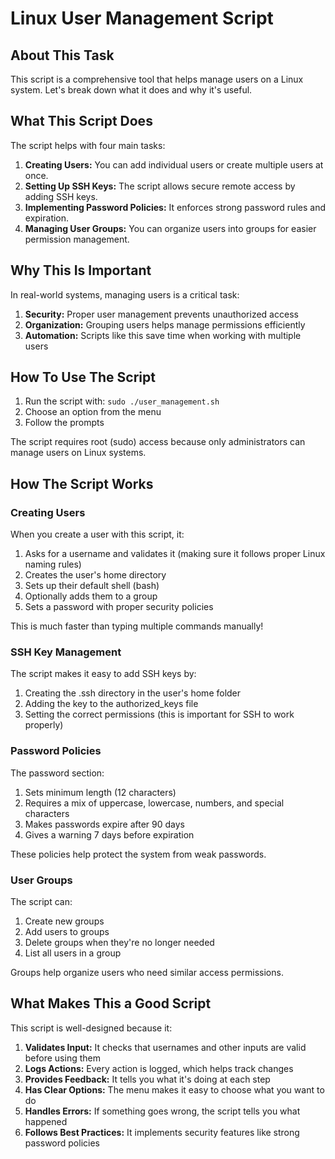 # Linux User Management Script
## About This Task
This script is a comprehensive tool that helps manage users on a Linux system. Let's break down what it does and why it's useful.

## What This Script Does
The script helps with four main tasks:

1. **Creating Users:** You can add individual users or create multiple users at once.
2. **Setting Up SSH Keys:** The script allows secure remote access by adding SSH keys.
3. **Implementing Password Policies:** It enforces strong password rules and expiration.
4. **Managing User Groups:** You can organize users into groups for easier permission management.

## Why This Is Important
In real-world systems, managing users is a critical task:

1. **Security:** Proper user management prevents unauthorized access
2. **Organization:** Grouping users helps manage permissions efficiently
3. **Automation:** Scripts like this save time when working with multiple users

## How To Use The Script

1. Run the script with: `sudo ./user_management.sh`
2. Choose an option from the menu
3. Follow the prompts

The script requires root (sudo) access because only administrators can manage users on Linux systems.

## How The Script Works
### Creating Users
When you create a user with this script, it:
1. Asks for a username and validates it (making sure it follows proper Linux naming rules)
2. Creates the user's home directory
3. Sets up their default shell (bash)
4. Optionally adds them to a group
5. Sets a password with proper security policies

This is much faster than typing multiple commands manually!

### SSH Key Management
The script makes it easy to add SSH keys by:

1. Creating the .ssh directory in the user's home folder
2. Adding the key to the authorized_keys file
3. Setting the correct permissions (this is important for SSH to work properly)

### Password Policies
The password section:

1. Sets minimum length (12 characters)
2. Requires a mix of uppercase, lowercase, numbers, and special characters
3. Makes passwords expire after 90 days
4. Gives a warning 7 days before expiration

These policies help protect the system from weak passwords.

### User Groups
The script can:

1. Create new groups
2. Add users to groups
3. Delete groups when they're no longer needed
4. List all users in a group

Groups help organize users who need similar access permissions.

## What Makes This a Good Script
This script is well-designed because it:

1. **Validates Input:** It checks that usernames and other inputs are valid before using them
2. **Logs Actions:** Every action is logged, which helps track changes
3. **Provides Feedback:** It tells you what it's doing at each step
4. **Has Clear Options:** The menu makes it easy to choose what you want to do
5. **Handles Errors:** If something goes wrong, the script tells you what happened
6. **Follows Best Practices:** It implements security features like strong password policies